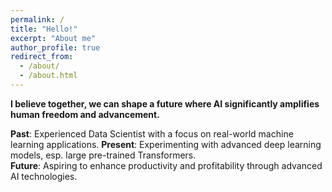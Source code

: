 ```yaml
---
permalink: /
title: "Hello!"
excerpt: "About me"
author_profile: true
redirect_from: 
  - /about/
  - /about.html
---
```


**I believe together, we can shape a future where AI significantly amplifies human freedom and advancement.**

**Past**: Experienced Data Scientist with a focus on real-world machine learning applications.
**Present**: Experimenting with advanced deep learning models, esp. large pre-trained Transformers.         
**Future**: Aspiring to enhance productivity and profitability through advanced AI technologies.          

<!-- 
## I am an AI and Tech Enthusiast 

More specifically, I'm fascinated by the transformative potential of Large Language Models and the fresh opportunities they bring. My optimism for AI's future fuels my passion to look for new ideas and applications, while maintaining a keen awareness of AI safety.   
**I believe together, we can shape a future where AI significantly amplifies human freedom and advancement.**

### Proficiencies: Data, Machine Learning, and Programming -->
